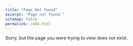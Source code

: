 ```yaml
---
title: "Page Not Found"
excerpt: "Page not found."
sitemap: false
permalink: /404.html
---
```


Sorry, but the page you were trying to view does not exist.

<!-- Sorry, but the page you were trying to view does not exist --- perhaps you can try searching for it below. -->

<!-- <script type="text/javascript">
  var GOOG_FIXURL_LANG = 'enS';
  var GOOG_FIXURL_SITE = '{{ site.url }}'
</script>
<script type="text/javascript"
  src="//linkhelp.clients.google.com/tbproxy/lh/wm/fixurl.js">
</script>
 -->